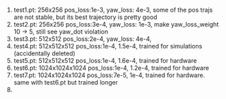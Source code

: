 1. test1.pt: 256x256 pos_loss:1e-3, yaw_loss: 4e-3, some of the pos trajs are not stable, but its best trajectory is pretty good
2. test2.pt: 256x256 pos_loss:3e-4, yaw_loss: 1e-3, make yaw_loss_weight 10 -> 5, still see yaw_dot violation
3. test3.pt: 512x512 pos_loss:2e-4, yaw_loss: 4e-4, 
4. test4.pt: 512x512x512 pos_loss:1e-4, 1.5e-4, trained for simulations (accidentally deleted)
5. test5.pt: 512x512x512 pos_loss:1e-4, 1.6e-4, trained for hardware
6. test6.pt: 1024x1024x1024 pos_loss:1e-4, 1.2e-4, trained for hardware
7. test7.pt: 1024x1024x1024 pos_loss:7e-5, 1e-4, trained for hardware. same with test6.pt but trained longer
8. 

